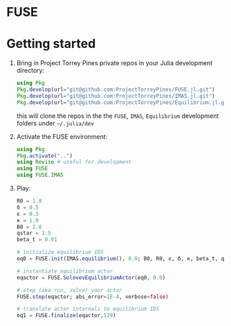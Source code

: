 # FUSE

Getting started
===============

1. Bring in Project Torrey Pines private repos in your Julia development directory:
    ```julia
    using Pkg
    Pkg.develop(url="git@github.com:ProjectTorreyPines/FUSE.jl.git")
    Pkg.develop(url="git@github.com:ProjectTorreyPines/IMAS.jl.git")
    Pkg.develop(url="git@github.com:ProjectTorreyPines/Equilibrium.jl.git")
    ```
    this will clone the repos in the the `FUSE`, `IMAS`, `Equilibrium` development folders under `~/.julia/dev`
  
2. Activate the FUSE environment:
    ```julia
    using Pkg
    Pkg.activate("..")
    using Revise # useful for development
    using FUSE
    using FUSE.IMAS
    ```
3. Play:

    ```julia
    R0 = 1.8
    δ = 0.5
    ϵ = 0.3
    κ = 1.9
    B0 = 2.0
    qstar = 1.5
    beta_t = 0.01

    # initialize equilibrium IDS
    eq0 = FUSE.init(IMAS.equilibrium(), 0.0; B0, R0, ϵ, δ, κ, beta_t, qstar)
    
    # instantiate equilibrium actor
    eqactor = FUSE.SolovevEquilibriumActor(eq0, 0.0)
    
    # step (aka run, solve) your actor
    FUSE.step(eqactor; abs_error=1E-4, verbose=false)
    
    # translate actor internals to equilibrium IDS
    eq1 = FUSE.finalize(eqactor,129)
    ```
